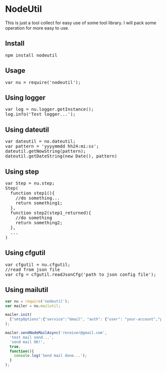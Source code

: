 NodeUtil
====================

This is just a tool collect for easy use of some tool library. I will pack some operation for more easy to use.

## Install

<pre>
npm install nodeutil
</pre>

## Usage

<pre>
var nu = require('nodeutil');
</pre>

## Using logger

<pre>
var log = nu.logger.getInstance();
log.info('Test logger...');
</pre>

## Using dateutil

<pre>
var dateutil = no.dateutil;
var pattern = 'yyyymmdd hh24:mi:ss';
dateutil.getNowString(pattern);
dateutil.getDateString(new Date(), pattern)
</pre>

## Using step

<pre>
var Step = nu.step;
Step(
  function step1(){
    //do something...
    return something1;
  },
  function step2(step1_returned){
    //do something
    return something2;
  },
  ...
)
</pre>

## Using cfgutil

<pre>
var cfgutil = nu.cfgutil;
//read from json file
var cfg = cfgutil.readJsonCfg('path to json config file');
</pre>

## Using mailutil

```javascript
var nu = require('nodeutil');
var mailer = nu.mailutil;

mailer.init(
  {"smtpOptions":{"service":"Gmail", "auth": {"user": "your-account","pass": "your-password"}}, "sender": "NO-REPLY <no-reply@micloud.tw>"}
);

mailer.sendNodeMailAsync('receiver@gmail.com',
  'test mail send...',
  'send mail OK!',
  true,
  function(){
    console.log('Send mail done...');
  }
);
```
